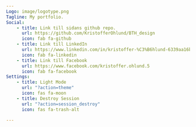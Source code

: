 ```yaml
---
Logo: image/logotype.png
Tagline: My portfolio.
Social:
    - title: Link till sidans github repo.
      url: https://github.com/KristofferOhlund/BTH_design
      icon: fab fa-github
    - title: Link till LinkedIn
      url: https://www.linkedin.com/in/kristoffer-%C3%B6hlund-6339aa16b/
      icon: fab fa-linkedin
    - title: Link till Facebook
      url: https://www.facebook.com/kristoffer.ohlund.5
      icon: fab fa-facebook
Settings:
    - title: Light Mode
      url: "?action=theme"
      icon: fas fa-moon
    - title: Destroy Session
      url: "?action=session_destroy"
      icon: fas fa-trash-alt

---
```

